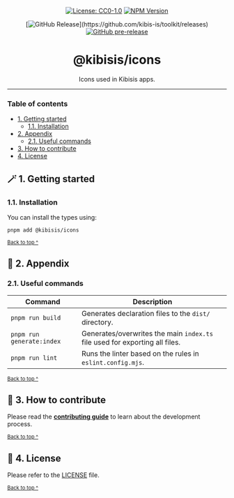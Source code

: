 <div align="center">

[![License: CC0-1.0](https://img.shields.io/badge/License-CC0_1.0-brightgreen.svg)][license]
[![NPM Version](https://img.shields.io/npm/v/%40kibis-is%2Ficons)](https://www.npmjs.com/package/%40kibis-is/icons)

</div>

<div align="center">

[![GitHub Release](https://img.shields.io/github/v/release/kibis-is/toolkit?filter=%40kibis-is%2Ficons*)](https://github.com/kibis-is/toolkit/releases)
[![GitHub pre-release](https://img.shields.io/github/v/release/kibis-is/toolkit?include_prereleases&filter=%40kibis-is%2Ficons*&label=pre-release)](https://github.com/kibis-is/toolkit/releases/latest)

</div>

<h1 align="center">
  @kibisis/icons
</h1>

<p align="center">
  Icons used in Kibisis apps.
</p>

---

### Table of contents

* [1. Getting started](#-1-getting-started)
  - [1.1. Installation](#11-installation)
* [2. Appendix](#-2-appendix)
  - [2.1. Useful commands](#21-useful-commands)
* [3. How to contribute](#-3-how-to-contribute)
* [4. License](#-4-license)

## 🪄 1. Getting started

### 1.1. Installation

You can install the types using:
```shell
pnpm add @kibisis/icons
```

<sup>[Back to top ^][table-of-contents]</sup>

## 📑 2. Appendix

### 2.1. Useful commands

| Command                   | Description                                                                 |
|---------------------------|-----------------------------------------------------------------------------|
| `pnpm run build`          | Generates declaration files to the `dist/` directory.                       |
| `pnpm run generate:index` | Generates/overwrites the main `index.ts` file used for exporting all files. |
| `pnpm run lint`           | Runs the linter based on the rules in `eslint.config.mjs`.                  |

<sup>[Back to top ^][table-of-contents]</sup>

## 👏 3. How to contribute

Please read the [**contributing guide**](https://github.com/kibis-is/toolkit/blob/main/CONTRIBUTING.md) to learn about the development process.

<sup>[Back to top ^][table-of-contents]</sup>

## 📄 4. License

Please refer to the [LICENSE][license] file.

<sup>[Back to top ^][table-of-contents]</sup>

<!-- links -->
[license]: https://github.com/kibis-is/toolkit/blob/main/packages/icons/LICENSE
[table-of-contents]: #table-of-contents

